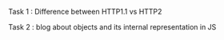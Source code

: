 
Task 1 : Difference between HTTP1.1 vs HTTP2

Task 2 : blog about objects and its internal representation in JS
